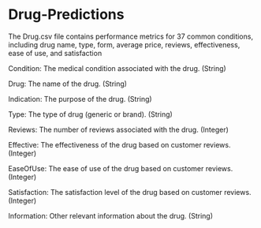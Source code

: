 # Drug-Predictions

The Drug.csv file contains performance metrics for 37 common conditions, 
including drug name, type, form, average price, reviews, effectiveness, ease of use, and satisfaction

Condition: The medical condition associated with the drug. (String)

Drug: The name of the drug. (String)

Indication: The purpose of the drug. (String)

Type: The type of drug (generic or brand). (String)

Reviews: The number of reviews associated with the drug. (Integer)

Effective: The effectiveness of the drug based on customer reviews. (Integer)

EaseOfUse: The ease of use of the drug based on customer reviews. (Integer)

Satisfaction: The satisfaction level of the drug based on customer reviews. (Integer)

Information: Other relevant information about the drug. (String)
